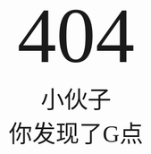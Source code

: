 <meta http-equiv="refresh" content="3;url=/" />
<center><div style="font-family: 'Pacifico', cursive;font-size: 10em;">404</div><div style="font-family: 'Pacifico', cursive;font-size: 3em;">小伙子<br />你发现了G点</div></center>
